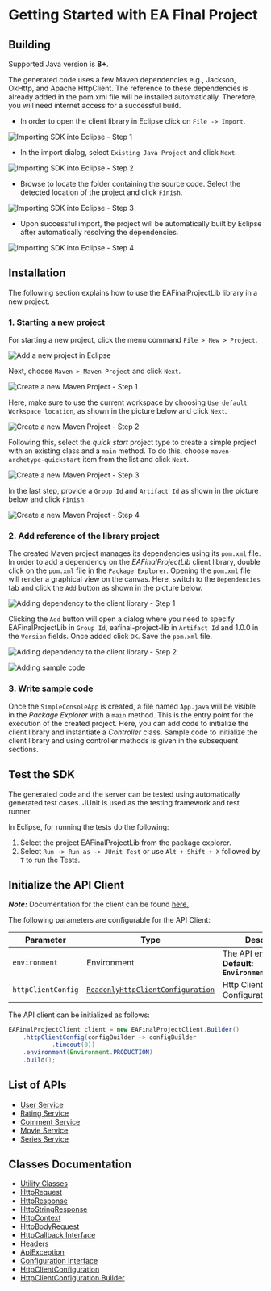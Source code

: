 
# Getting Started with EA Final Project

## Building

Supported Java version is **8+**.

The generated code uses a few Maven dependencies e.g., Jackson, OkHttp,
and Apache HttpClient. The reference to these dependencies is already
added in the pom.xml file will be installed automatically. Therefore,
you will need internet access for a successful build.

* In order to open the client library in Eclipse click on `File -> Import`.

![Importing SDK into Eclipse - Step 1](https://apidocs.io/illustration/java?workspaceFolder=EA%20Final%20Project-Java&workspaceName=EAFinalProject&projectName=EAFinalProjectLib&rootNamespace=localhost8089&groupId=EAFinalProjectLib&artifactId=eafinal-project-lib&version=1.0.0&step=import0)

* In the import dialog, select `Existing Java Project` and click `Next`.

![Importing SDK into Eclipse - Step 2](https://apidocs.io/illustration/java?workspaceFolder=EA%20Final%20Project-Java&workspaceName=EAFinalProject&projectName=EAFinalProjectLib&rootNamespace=localhost8089&groupId=EAFinalProjectLib&artifactId=eafinal-project-lib&version=1.0.0&step=import1)

* Browse to locate the folder containing the source code. Select the detected location of the project and click `Finish`.

![Importing SDK into Eclipse - Step 3](https://apidocs.io/illustration/java?workspaceFolder=EA%20Final%20Project-Java&workspaceName=EAFinalProject&projectName=EAFinalProjectLib&rootNamespace=localhost8089&groupId=EAFinalProjectLib&artifactId=eafinal-project-lib&version=1.0.0&step=import2)

* Upon successful import, the project will be automatically built by Eclipse after automatically resolving the dependencies.

![Importing SDK into Eclipse - Step 4](https://apidocs.io/illustration/java?workspaceFolder=EA%20Final%20Project-Java&workspaceName=EAFinalProject&projectName=EAFinalProjectLib&rootNamespace=localhost8089&groupId=EAFinalProjectLib&artifactId=eafinal-project-lib&version=1.0.0&step=import3)

## Installation

The following section explains how to use the EAFinalProjectLib library in a new project.

### 1. Starting a new project

For starting a new project, click the menu command `File > New > Project`.

![Add a new project in Eclipse](https://apidocs.io/illustration/java?workspaceFolder=EA%20Final%20Project-Java&workspaceName=EAFinalProject&projectName=EAFinalProjectLib&rootNamespace=localhost8089&groupId=EAFinalProjectLib&artifactId=eafinal-project-lib&version=1.0.0&step=createNewProject0)

Next, choose `Maven > Maven Project` and click `Next`.

![Create a new Maven Project - Step 1](https://apidocs.io/illustration/java?workspaceFolder=EA%20Final%20Project-Java&workspaceName=EAFinalProject&projectName=EAFinalProjectLib&rootNamespace=localhost8089&groupId=EAFinalProjectLib&artifactId=eafinal-project-lib&version=1.0.0&step=createNewProject1)

Here, make sure to use the current workspace by choosing `Use default Workspace location`, as shown in the picture below and click `Next`.

![Create a new Maven Project - Step 2](https://apidocs.io/illustration/java?workspaceFolder=EA%20Final%20Project-Java&workspaceName=EAFinalProject&projectName=EAFinalProjectLib&rootNamespace=localhost8089&groupId=EAFinalProjectLib&artifactId=eafinal-project-lib&version=1.0.0&step=createNewProject2)

Following this, select the *quick start* project type to create a simple project with an existing class and a `main` method. To do this, choose `maven-archetype-quickstart` item from the list and click `Next`.

![Create a new Maven Project - Step 3](https://apidocs.io/illustration/java?workspaceFolder=EA%20Final%20Project-Java&workspaceName=EAFinalProject&projectName=EAFinalProjectLib&rootNamespace=localhost8089&groupId=EAFinalProjectLib&artifactId=eafinal-project-lib&version=1.0.0&step=createNewProject3)

In the last step, provide a `Group Id` and `Artifact Id` as shown in the picture below and click `Finish`.

![Create a new Maven Project - Step 4](https://apidocs.io/illustration/java?workspaceFolder=EA%20Final%20Project-Java&workspaceName=EAFinalProject&projectName=EAFinalProjectLib&rootNamespace=localhost8089&groupId=EAFinalProjectLib&artifactId=eafinal-project-lib&version=1.0.0&step=createNewProject4)

### 2. Add reference of the library project

The created Maven project manages its dependencies using its `pom.xml` file. In order to add a dependency on the *EAFinalProjectLib* client library, double click on the `pom.xml` file in the `Package Explorer`. Opening the `pom.xml` file will render a graphical view on the canvas. Here, switch to the `Dependencies` tab and click the `Add` button as shown in the picture below.

![Adding dependency to the client library - Step 1](https://apidocs.io/illustration/java?workspaceFolder=EA%20Final%20Project-Java&workspaceName=EAFinalProject&projectName=EAFinalProjectLib&rootNamespace=localhost8089&groupId=EAFinalProjectLib&artifactId=eafinal-project-lib&version=1.0.0&step=testProject0)

Clicking the `Add` button will open a dialog where you need to specify EAFinalProjectLib in `Group Id`, eafinal-project-lib in `Artifact Id` and 1.0.0 in the `Version` fields. Once added click `OK`. Save the `pom.xml` file.

![Adding dependency to the client library - Step 2](https://apidocs.io/illustration/java?workspaceFolder=EA%20Final%20Project-Java&workspaceName=EAFinalProject&projectName=EAFinalProjectLib&rootNamespace=localhost8089&groupId=EAFinalProjectLib&artifactId=eafinal-project-lib&version=1.0.0&step=testProject1)

![Adding sample code](https://apidocs.io/illustration/java?workspaceFolder=EA%20Final%20Project-Java&workspaceName=EAFinalProject&projectName=EAFinalProjectLib&rootNamespace=localhost8089&groupId=EAFinalProjectLib&artifactId=eafinal-project-lib&version=1.0.0&step=testProject2)

### 3. Write sample code

Once the `SimpleConsoleApp` is created, a file named `App.java` will be visible in the *Package Explorer* with a `main` method. This is the entry point for the execution of the created project.
Here, you can add code to initialize the client library and instantiate a *Controller* class. Sample code to initialize the client library and using controller methods is given in the subsequent sections.

## Test the SDK

The generated code and the server can be tested using automatically generated test cases.
JUnit is used as the testing framework and test runner.

In Eclipse, for running the tests do the following:

1. Select the project EAFinalProjectLib from the package explorer.
2. Select `Run -> Run as -> JUnit Test` or use `Alt + Shift + X` followed by `T` to run the Tests.

## Initialize the API Client

**_Note:_** Documentation for the client can be found [here.](doc/client.md)

The following parameters are configurable for the API Client:

| Parameter | Type | Description |
|  --- | --- | --- |
| `environment` | Environment | The API environment. <br> **Default: `Environment.PRODUCTION`** |
| `httpClientConfig` | [`ReadonlyHttpClientConfiguration`](doc/http-client-configuration.md) | Http Client Configuration instance. |

The API client can be initialized as follows:

```java
EAFinalProjectClient client = new EAFinalProjectClient.Builder()
    .httpClientConfig(configBuilder -> configBuilder
            .timeout(0))
    .environment(Environment.PRODUCTION)
    .build();
```

## List of APIs

* [User Service](doc/controllers/user-service.md)
* [Rating Service](doc/controllers/rating-service.md)
* [Comment Service](doc/controllers/comment-service.md)
* [Movie Service](doc/controllers/movie-service.md)
* [Series Service](doc/controllers/series-service.md)

## Classes Documentation

* [Utility Classes](doc/utility-classes.md)
* [HttpRequest](doc/http-request.md)
* [HttpResponse](doc/http-response.md)
* [HttpStringResponse](doc/http-string-response.md)
* [HttpContext](doc/http-context.md)
* [HttpBodyRequest](doc/http-body-request.md)
* [HttpCallback Interface](doc/http-callback-interface.md)
* [Headers](doc/headers.md)
* [ApiException](doc/api-exception.md)
* [Configuration Interface](doc/configuration-interface.md)
* [HttpClientConfiguration](doc/http-client-configuration.md)
* [HttpClientConfiguration.Builder](doc/http-client-configuration-builder.md)

